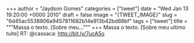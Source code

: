 
+++
author = "Jaydson Gomes"
categories = ["tweet"]
date = "Wed Jan 13 19:20:00 +0000 2010"
draft = false
image = "{TWEET_IMAGE}"
slug = "6d45ac5538806a9457811682b14e913b42bd88bf"
tags = ["tweet"]
title = """Massa o texto. [Sobre meu..."""
+++
Massa o texto. [Sobre meu ultimo tuite]  RT: @cassaca: http://bit.ly/7ucA5o
